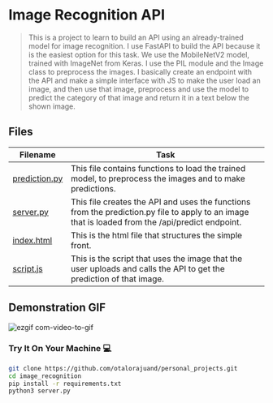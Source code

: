 # Image Recognition API

> This is a project to learn to build an API using an already-trained model for image recognition. I use FastAPI to build the API because it is the easiest option for this task. We use the MobileNetV2 model, trained with ImageNet from Keras. I use the PIL module and the Image class to preprocess the images. I basically create an endpoint with the API and make a simple interface with JS to make the user load an image, and then use that image, preprocess and use the model to predict the category of that image and return it in a text below the shown image. 

## Files

| Filename | Task |
| ------ | ------------------------------------------------- | 
| [prediction.py](https://github.com/otalorajuand/personal_projects/blob/main/image_recognition_api/prediction.py)| This file contains functions to load the trained model, to preprocess the images and to make predictions. | 
| [server.py](https://github.com/otalorajuand/personal_projects/blob/main/image_recognition_api/server.py)| This file creates the API and uses the functions from the prediction.py file to apply to an image that is loaded from the /api/predict endpoint. | 
| [index.html](https://github.com/otalorajuand/personal_projects/blob/main/image_recognition_api/front/index.html)| This is the html file that structures the simple front. | 
| [script.js](https://github.com/otalorajuand/personal_projects/blob/main/image_recognition_api/front/script.js)| This is the script that uses the image that the user uploads and calls the API to get the prediction of that image. | 


## Demonstration GIF

![ezgif com-video-to-gif](https://github.com/otalorajuand/personal_projects/assets/22607461/08135286-a3e8-43a5-b577-c6312bd68336)

### Try It On Your Machine :computer:
```bash
git clone https://github.com/otalorajuand/personal_projects.git
cd image_recognition
pip install -r requirements.txt
python3 server.py
```
